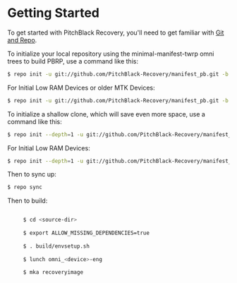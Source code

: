 Getting Started
======

To get started with PitchBlack Recovery, you'll need to get
familiar with [Git and Repo](https://source.android.com/source/using-repo.html).

To initialize your local repository using the minimal-manifest-twrp omni trees to build PBRP, use a command like this:
```bash
$ repo init -u git://github.com/PitchBlack-Recovery/manifest_pb.git -b PBRP
```
 For Initial Low RAM Devices or older MTK Devices:
```bash
$ repo init -u git://github.com/PitchBlack-Recovery/manifest_pb.git -b twrp-6.0
```
To initialize a shallow clone, which will save even more space, use a command like this:
```bash
$ repo init --depth=1 -u git://github.com/PitchBlack-Recovery/manifest_pb.git -b PBRP
```
For Initial Low RAM Devices:
```bash
$ repo init --depth=1 -u git://github.com/PitchBlack-Recovery/manifest_pb.git -b twrp-6.0
```
Then to sync up:
```bash
$ repo sync
```

Then to build:
```bash

     $ cd <source-dir>
     
     $ export ALLOW_MISSING_DEPENDENCIES=true
     
     $ . build/envsetup.sh
    
     $ lunch omni_<device>-eng
     
     $ mka recoveryimage
```

